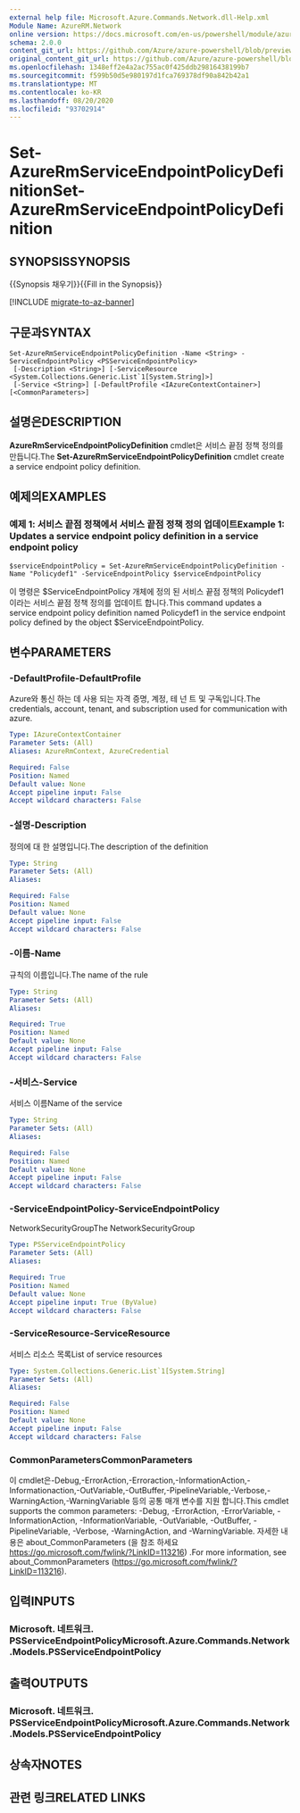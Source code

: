 ```yaml
---
external help file: Microsoft.Azure.Commands.Network.dll-Help.xml
Module Name: AzureRM.Network
online version: https://docs.microsoft.com/en-us/powershell/module/azurerm.network/set-azurermserviceendpointpolicydefinition
schema: 2.0.0
content_git_url: https://github.com/Azure/azure-powershell/blob/preview/src/ResourceManager/Network/Commands.Network/help/Set-AzureRmServiceEndpointPolicyDefinition.md
original_content_git_url: https://github.com/Azure/azure-powershell/blob/preview/src/ResourceManager/Network/Commands.Network/help/Set-AzureRmServiceEndpointPolicyDefinition.md
ms.openlocfilehash: 1348eff2e4a2ac755ac0f425ddb29816438199b7
ms.sourcegitcommit: f599b50d5e980197d1fca769378df90a842b42a1
ms.translationtype: MT
ms.contentlocale: ko-KR
ms.lasthandoff: 08/20/2020
ms.locfileid: "93702914"
---
```

# <span data-ttu-id="089d3-101">Set-AzureRmServiceEndpointPolicyDefinition</span><span class="sxs-lookup"><span data-stu-id="089d3-101">Set-AzureRmServiceEndpointPolicyDefinition</span></span>

## <span data-ttu-id="089d3-102">SYNOPSIS</span><span class="sxs-lookup"><span data-stu-id="089d3-102">SYNOPSIS</span></span>
<span data-ttu-id="089d3-103">{{Synopsis 채우기}}</span><span class="sxs-lookup"><span data-stu-id="089d3-103">{{Fill in the Synopsis}}</span></span>

[!INCLUDE [migrate-to-az-banner](../../includes/migrate-to-az-banner.md)]

## <span data-ttu-id="089d3-104">구문과</span><span class="sxs-lookup"><span data-stu-id="089d3-104">SYNTAX</span></span>

```
Set-AzureRmServiceEndpointPolicyDefinition -Name <String> -ServiceEndpointPolicy <PSServiceEndpointPolicy>
 [-Description <String>] [-ServiceResource <System.Collections.Generic.List`1[System.String]>]
 [-Service <String>] [-DefaultProfile <IAzureContextContainer>] [<CommonParameters>]
```

## <span data-ttu-id="089d3-105">설명은</span><span class="sxs-lookup"><span data-stu-id="089d3-105">DESCRIPTION</span></span>
<span data-ttu-id="089d3-106">**AzureRmServiceEndpointPolicyDefinition** cmdlet은 서비스 끝점 정책 정의를 만듭니다.</span><span class="sxs-lookup"><span data-stu-id="089d3-106">The **Set-AzureRmServiceEndpointPolicyDefinition** cmdlet create a service endpoint policy definition.</span></span>

## <span data-ttu-id="089d3-107">예제의</span><span class="sxs-lookup"><span data-stu-id="089d3-107">EXAMPLES</span></span>

### <span data-ttu-id="089d3-108">예제 1: 서비스 끝점 정책에서 서비스 끝점 정책 정의 업데이트</span><span class="sxs-lookup"><span data-stu-id="089d3-108">Example 1: Updates a service endpoint policy definition in a service endpoint policy</span></span>
```
$serviceEndpointPolicy = Set-AzureRmServiceEndpointPolicyDefinition -Name "Policydef1" -ServiceEndpointPolicy $serviceEndpointPolicy
```

<span data-ttu-id="089d3-109">이 명령은 $ServiceEndpointPolicy 개체에 정의 된 서비스 끝점 정책의 Policydef1 이라는 서비스 끝점 정책 정의를 업데이트 합니다.</span><span class="sxs-lookup"><span data-stu-id="089d3-109">This command updates a service endpoint policy definition named Policydef1 in the service endpoint policy defined by the object $ServiceEndpointPolicy.</span></span>

## <span data-ttu-id="089d3-110">변수</span><span class="sxs-lookup"><span data-stu-id="089d3-110">PARAMETERS</span></span>

### <span data-ttu-id="089d3-111">-DefaultProfile</span><span class="sxs-lookup"><span data-stu-id="089d3-111">-DefaultProfile</span></span>
<span data-ttu-id="089d3-112">Azure와 통신 하는 데 사용 되는 자격 증명, 계정, 테 넌 트 및 구독입니다.</span><span class="sxs-lookup"><span data-stu-id="089d3-112">The credentials, account, tenant, and subscription used for communication with azure.</span></span>

```yaml
Type: IAzureContextContainer
Parameter Sets: (All)
Aliases: AzureRmContext, AzureCredential

Required: False
Position: Named
Default value: None
Accept pipeline input: False
Accept wildcard characters: False
```

### <span data-ttu-id="089d3-113">-설명</span><span class="sxs-lookup"><span data-stu-id="089d3-113">-Description</span></span>
<span data-ttu-id="089d3-114">정의에 대 한 설명입니다.</span><span class="sxs-lookup"><span data-stu-id="089d3-114">The description of the definition</span></span>

```yaml
Type: String
Parameter Sets: (All)
Aliases:

Required: False
Position: Named
Default value: None
Accept pipeline input: False
Accept wildcard characters: False
```

### <span data-ttu-id="089d3-115">-이름</span><span class="sxs-lookup"><span data-stu-id="089d3-115">-Name</span></span>
<span data-ttu-id="089d3-116">규칙의 이름입니다.</span><span class="sxs-lookup"><span data-stu-id="089d3-116">The name of the rule</span></span>

```yaml
Type: String
Parameter Sets: (All)
Aliases:

Required: True
Position: Named
Default value: None
Accept pipeline input: False
Accept wildcard characters: False
```

### <span data-ttu-id="089d3-117">-서비스</span><span class="sxs-lookup"><span data-stu-id="089d3-117">-Service</span></span>
<span data-ttu-id="089d3-118">서비스 이름</span><span class="sxs-lookup"><span data-stu-id="089d3-118">Name of the service</span></span>

```yaml
Type: String
Parameter Sets: (All)
Aliases:

Required: False
Position: Named
Default value: None
Accept pipeline input: False
Accept wildcard characters: False
```

### <span data-ttu-id="089d3-119">-ServiceEndpointPolicy</span><span class="sxs-lookup"><span data-stu-id="089d3-119">-ServiceEndpointPolicy</span></span>
<span data-ttu-id="089d3-120">NetworkSecurityGroup</span><span class="sxs-lookup"><span data-stu-id="089d3-120">The NetworkSecurityGroup</span></span>

```yaml
Type: PSServiceEndpointPolicy
Parameter Sets: (All)
Aliases:

Required: True
Position: Named
Default value: None
Accept pipeline input: True (ByValue)
Accept wildcard characters: False
```

### <span data-ttu-id="089d3-121">-ServiceResource</span><span class="sxs-lookup"><span data-stu-id="089d3-121">-ServiceResource</span></span>
<span data-ttu-id="089d3-122">서비스 리소스 목록</span><span class="sxs-lookup"><span data-stu-id="089d3-122">List of service resources</span></span>

```yaml
Type: System.Collections.Generic.List`1[System.String]
Parameter Sets: (All)
Aliases:

Required: False
Position: Named
Default value: None
Accept pipeline input: False
Accept wildcard characters: False
```

### <span data-ttu-id="089d3-123">CommonParameters</span><span class="sxs-lookup"><span data-stu-id="089d3-123">CommonParameters</span></span>
<span data-ttu-id="089d3-124">이 cmdlet은-Debug,-ErrorAction,-Erroraction,-InformationAction,-Informationaction,-OutVariable,-OutBuffer,-PipelineVariable,-Verbose,-WarningAction,-WarningVariable 등의 공통 매개 변수를 지원 합니다.</span><span class="sxs-lookup"><span data-stu-id="089d3-124">This cmdlet supports the common parameters: -Debug, -ErrorAction, -ErrorVariable, -InformationAction, -InformationVariable, -OutVariable, -OutBuffer, -PipelineVariable, -Verbose, -WarningAction, and -WarningVariable.</span></span>
<span data-ttu-id="089d3-125">자세한 내용은 about_CommonParameters (을 참조 하세요 https://go.microsoft.com/fwlink/?LinkID=113216) .</span><span class="sxs-lookup"><span data-stu-id="089d3-125">For more information, see about_CommonParameters (https://go.microsoft.com/fwlink/?LinkID=113216).</span></span>

## <span data-ttu-id="089d3-126">입력</span><span class="sxs-lookup"><span data-stu-id="089d3-126">INPUTS</span></span>

### <span data-ttu-id="089d3-127">Microsoft. 네트워크. PSServiceEndpointPolicy</span><span class="sxs-lookup"><span data-stu-id="089d3-127">Microsoft.Azure.Commands.Network.Models.PSServiceEndpointPolicy</span></span>


## <span data-ttu-id="089d3-128">출력</span><span class="sxs-lookup"><span data-stu-id="089d3-128">OUTPUTS</span></span>

### <span data-ttu-id="089d3-129">Microsoft. 네트워크. PSServiceEndpointPolicy</span><span class="sxs-lookup"><span data-stu-id="089d3-129">Microsoft.Azure.Commands.Network.Models.PSServiceEndpointPolicy</span></span>


## <span data-ttu-id="089d3-130">상속자</span><span class="sxs-lookup"><span data-stu-id="089d3-130">NOTES</span></span>

## <span data-ttu-id="089d3-131">관련 링크</span><span class="sxs-lookup"><span data-stu-id="089d3-131">RELATED LINKS</span></span>
